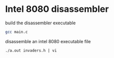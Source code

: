 # Intel 8080 disassembler

build the disassembler executable
```bash
gcc main.c
```

disassemble an intel 8080 executable file
```
./a.out invaders.h | vi
```
